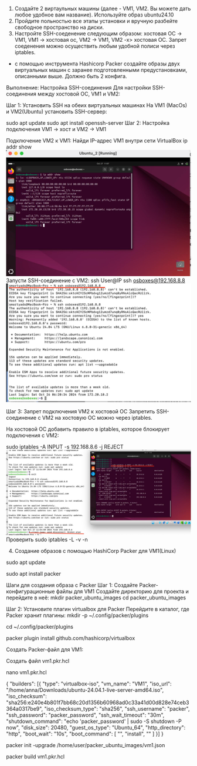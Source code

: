 1. Создайте 2 виртаульных машины (далее - VM1, VM2. Вы можете дать любое удобное вам название). Используйте образ ubuntu24.10
2. Пройдите польностью все этапы установки и вручную разбейте свободное пространство на диски.
3. Настройте SSH-соеденение следующим образом: хостовая ОС -> VM1, VM1 -> хостовая ос, VM2 -> VM1, VM2 -x> хостовая ОС. Запрет соеденения можно осуществить любым удобной полиси через iptables.

* с помощью инструмента Hashicorp Packer создайте образы двух виртуальных машин с заранее подготовленными предустановками, описанными выше. Должно быть 2 конфига.

Выполнение:
Настройка SSH-соединения
Для настройки SSH-соединения между хостовой ОС, VM1 и VM2:

Шаг 1: Установить SSH на обеих виртуальных машинах
На VM1 (MacOs) и VM2(Ubuntu) установить SSH-сервер:

sudo apt update
sudo apt install openssh-server
Шаг 2: Настройка подключения VM1 -> хост и VM2 -> VM1

Подключение VM2 к VM1:
Найди IP-адрес VM1 внутри сети VirtualBox
ip addr show
![IP_Addr_show](https://github.com/annette-medvedeva/Medvedeva_Anna_DOS24/blob/main/ip_addr_show.jpg)
Запусти SSH-соединение с VM2:
ssh User@IP
ssh osboxes@192.168.8.8
![SSP_User_Connect](https://github.com/annette-medvedeva/Medvedeva_Anna_DOS24/blob/main/ssh_user%40IP.jpg)

Шаг 3: Запрет подключения VM2 к хостовой ОС
Запретить SSH-соединение с VM2 на хостовую ОС можно через iptables.

На хостовой ОС добавить правило в iptables, которое блокирует подключения с VM2:

sudo iptables -A INPUT -s 192.168.8.6 -j REJECT
![iptable](https://github.com/annette-medvedeva/Medvedeva_Anna_DOS24/blob/main/iptables_reject.jpg)
Проверить 
sudo iptables -L -v -n



4. Создание образов с помощью HashiCorp Packer  для VM1(Linux)

sudo apt update

sudo apt install packer


Шаги для создания образа с Packer
Шаг 1: Создайте Packer-конфигурационные файлы для VM1 
Создайте директорию для проекта и перейдите в неё:
mkdir packer_ubuntu_images
cd packer_ubuntu_images

Шаг 2: Установите плагин virtualbox для Packer
Перейдите в каталог, где Packer хранит плагины:
mkdir -p ~/.config/packer/plugins

cd ~/.config/packer/plugins

packer plugin install github.com/hashicorp/virtualbox


Создать Packer-файл для VM1:

Создать файл vm1.pkr.hcl

nano vm1.pkr.hcl

{
  "builders": [{
    "type": "virtualbox-iso",
    "vm_name": "VM1",
    "iso_url": "/home/anna/Downloads/ubuntu-24.04.1-live-server-amd64.iso",
    "iso_checksum": "sha256:e240e4b801f7bb68c20d1356b60968ad0c33a41d00d828e74ceb3364a0317be9",
    "iso_checksum_type": "sha256",
    "ssh_username": "packer",
    "ssh_password": "packer_password",
    "ssh_wait_timeout": "30m",
    "shutdown_command": "echo 'packer_password' | sudo -S shutdown -P now",
    "disk_size": 20480,
    "guest_os_type": "Ubuntu_64",
    "http_directory": "http",
    "boot_wait": "10s",
    "boot_command": [
      "<esc><wait>",
      "install<wait>",
      "<enter><wait>"
    ]
  }]
}


packer init -upgrade /home/user/packer_ubuntu_images/vm1.json

packer build vm1.pkr.hcl
